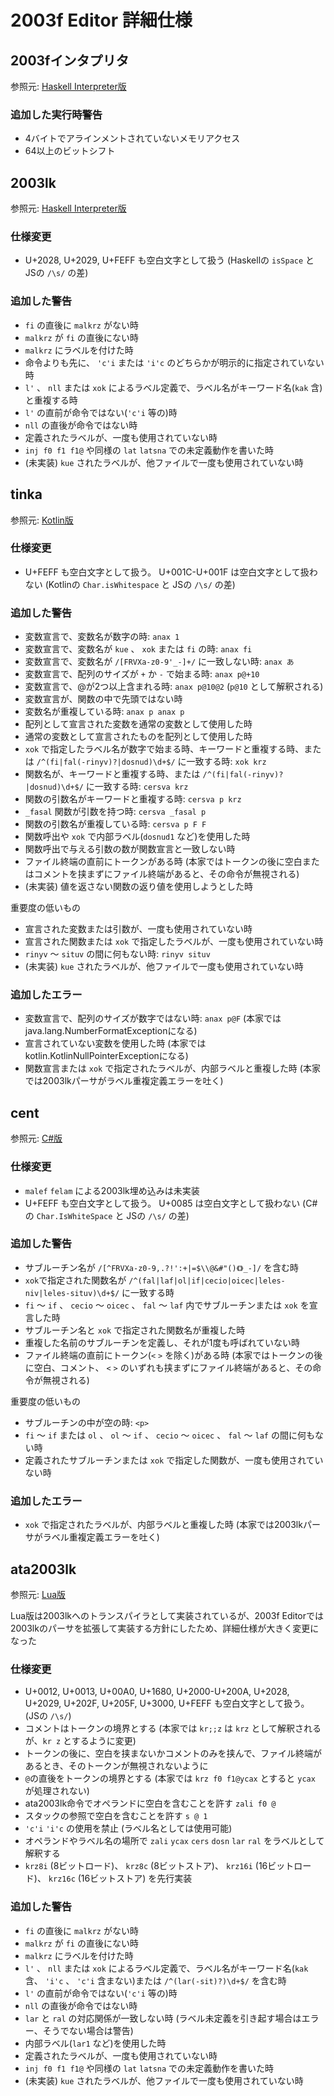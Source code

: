 # 2003f Editor 詳細仕様

## 2003fインタプリタ
参照元: [Haskell Interpreter版](https://github.com/jurliyuuri/OS/tree/master/assembler)

### 追加した実行時警告
* 4バイトでアラインメントされていないメモリアクセス
* 64以上のビットシフト

## 2003lk
参照元: [Haskell Interpreter版](https://github.com/jurliyuuri/OS/tree/master/assembler)

### 仕様変更
* U+2028, U+2029, U+FEFF も空白文字として扱う (Haskellの `isSpace` と JSの `/\s/` の差)

### 追加した警告
* `fi` の直後に `malkrz` がない時
* `malkrz` が `fi` の直後にない時
* `malkrz` にラベルを付けた時
* 命令よりも先に、 `'c'i` または `'i'c` のどちらかが明示的に指定されていない時
* `l'` 、 `nll` または `xok` によるラベル定義で、ラベル名がキーワード名(`kak` 含)と重複する時
* `l'` の直前が命令ではない(`'c'i` 等の)時
* `nll` の直後が命令ではない時
* 定義されたラベルが、一度も使用されていない時
* `inj f0 f1 f1@` や同様の `lat` `latsna` での未定義動作を書いた時
* (未実装) `kue` されたラベルが、他ファイルで一度も使用されていない時

## tinka
参照元: [Kotlin版](https://github.com/Nobuyuki-Tokuchi/tinka)

### 仕様変更
* U+FEFF も空白文字として扱う。 U+001C-U+001F は空白文字として扱わない (Kotlinの `Char.isWhitespace` と JSの `/\s/` の差)

### 追加した警告
* 変数宣言で、変数名が数字の時: `anax 1`
* 変数宣言で、変数名が `kue` 、 `xok` または `fi` の時: `anax fi`
* 変数宣言で、変数名が `/[FRVXa-z0-9'_-]+/` に一致しない時: `anax あ`
* 変数宣言で、配列のサイズが `+` か `-` で始まる時: `anax p@+10`
* 変数宣言で、@が2つ以上含まれる時: `anax p@10@2` (`p@10` として解釈される)
* 変数宣言が、関数の中で先頭ではない時
* 変数名が重複している時: `anax p anax p`
* 配列として宣言された変数を通常の変数として使用した時
* 通常の変数として宣言されたものを配列として使用した時
* `xok` で指定したラベル名が数字で始まる時、キーワードと重複する時、または `/^(fi|fal(-rinyv)?|dosnud)\d+$/` に一致する時: `xok krz`
* 関数名が、キーワードと重複する時、または `/^(fi|fal(-rinyv)?|dosnud)\d+$/` に一致する時: `cersva krz`
* 関数の引数名がキーワードと重複する時: `cersva p krz`
* `_fasal` 関数が引数を持つ時: `cersva _fasal p`
* 関数の引数名が重複している時: `cersva p F F`
* 関数呼出や `xok` で内部ラベル(`dosnud1` など)を使用した時
* 関数呼出で与える引数の数が関数宣言と一致しない時
* ファイル終端の直前にトークンがある時 (本家ではトークンの後に空白またはコメントを挟まずにファイル終端があると、その命令が無視される)
* (未実装) 値を返さない関数の返り値を使用しようとした時

重要度の低いもの
* 宣言された変数または引数が、一度も使用されていない時
* 宣言された関数または `xok` で指定したラベルが、一度も使用されていない時
* `rinyv` 〜 `situv` の間に何もない時: `rinyv situv`
* (未実装) `kue` されたラベルが、他ファイルで一度も使用されていない時

### 追加したエラー
* 変数宣言で、配列のサイズが数字ではない時: `anax p@F` (本家ではjava.lang.NumberFormatExceptionになる)
* 宣言されていない変数を使用した時 (本家ではkotlin.KotlinNullPointerExceptionになる)
* 関数宣言または `xok` で指定されたラベルが、内部ラベルと重複した時 (本家では2003lkパーサがラベル重複定義エラーを吐く)

## cent
参照元: [C#版](https://github.com/Nobuyuki-Tokuchi/Cent)

### 仕様変更
* `malef` `felam` による2003lk埋め込みは未実装
* U+FEFF も空白文字として扱う。 U+0085 は空白文字として扱わない (C#の `Char.IsWhiteSpace` と JSの `/\s/` の差)

### 追加した警告
* サブルーチン名が `/[^FRVXa-z0-9,.?!':+|=$\\@&#"()《》_-]/` を含む時
* `xok`で指定された関数名が `/^(fal|laf|ol|if|cecio|oicec|leles-niv|leles-situv)\d+$/` に一致する時
* `fi` 〜 `if` 、 `cecio` 〜 `oicec` 、 `fal` 〜 `laf` 内でサブルーチンまたは `xok` を宣言した時
* サブルーチン名と `xok` で指定された関数名が重複した時
* 重複した名前のサブルーチンを定義し、それが1度も呼ばれていない時
* ファイル終端の直前にトークン(`<` `>` を除く)がある時 (本家ではトークンの後に空白、コメント、 `<` `>` のいずれも挟まずにファイル終端があると、その命令が無視される)

重要度の低いもの
* サブルーチンの中が空の時: `<p>`
* `fi` 〜 `if` または `ol` 、 `ol` 〜 `if` 、 `cecio` 〜 `oicec` 、 `fal` 〜 `laf` の間に何もない時
* 定義されたサブルーチンまたは `xok` で指定した関数が、一度も使用されていない時

### 追加したエラー
* `xok` で指定されたラベルが、内部ラベルと重複した時 (本家では2003lkパーサがラベル重複定義エラーを吐く)

## ata2003lk
参照元: [Lua版](https://github.com/Nobuyuki-Tokuchi/ata2003lk)

Lua版は2003lkへのトランスパイラとして実装されているが、2003f Editorでは2003lkのパーサを拡張して実装する方針にしたため、詳細仕様が大きく変更になった

### 仕様変更
* U+0012, U+0013, U+00A0, U+1680, U+2000-U+200A, U+2028, U+2029, U+202F, U+205F, U+3000, U+FEFF も空白文字として扱う。 (JSの `/\s/`)
* コメントはトークンの境界とする (本家では `kr;;z` は `krz` として解釈されるが、`kr z` とするように変更)
* トークンの後に、空白を挟まないかコメントのみを挟んで、ファイル終端があるとき、そのトークンが無視されないように
* `@`の直後をトークンの境界とする (本家では `krz f0 f1@ycax` とすると `ycax` が処理されない)
* ata2003lk命令でオペランドに空白を含むことを許す `zali f0 @`
* スタックの参照で空白を含むことを許す `s @ 1`
* `'c'i` `'i'c` の使用を禁止 (ラベル名としては使用可能)
* オペランドやラベル名の場所で `zali` `ycax` `cers` `dosn` `lar` `ral` をラベルとして解釈する
* `krz8i` (8ビットロード)、 `krz8c` (8ビットストア)、 `krz16i` (16ビットロード)、 `krz16c` (16ビットストア) を先行実装

### 追加した警告
* `fi` の直後に `malkrz` がない時
* `malkrz` が `fi` の直後にない時
* `malkrz` にラベルを付けた時
* `l'` 、 `nll` または `xok` によるラベル定義で、ラベル名がキーワード名(`kak` 含、 `'i'c` 、 `'c'i` 含まない)または `/^(lar(-sit)?)\d+$/` を含む時
* `l'` の直前が命令ではない(`'c'i` 等の)時
* `nll` の直後が命令ではない時
* `lar` と `ral` の対応関係が一致しない時 (ラベル未定義を引き起す場合はエラー、そうでない場合は警告)
* 内部ラベル(`lar1` など)を使用した時
* 定義されたラベルが、一度も使用されていない時
* `inj f0 f1 f1@` や同様の `lat` `latsna` での未定義動作を書いた時
* (未実装) `kue` されたラベルが、他ファイルで一度も使用されていない時
